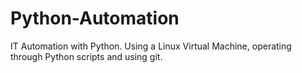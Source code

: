 # Python-Automation
IT Automation with Python. Using a Linux Virtual Machine, operating through Python scripts and using git.
